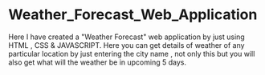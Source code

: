 # Weather_Forecast_Web_Application
Here I have created a "Weather Forecast" web application by just using HTML , CSS & JAVASCRIPT. Here you can get details of weather of any particular location by just entering 
the city name , not only this but you will also get what will the weather be in upcoming 5 days.
